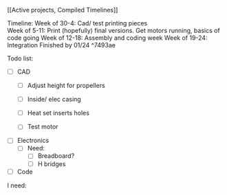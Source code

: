 
[[Active projects, Compiled Timelines]]

Timeline: 
	Week of 30-4: Cad/ test printing pieces 	
	Week of 5-11: Print (hopefully) final versions. Get motors running, basics of code going
	Week of 12-18: Assembly and coding week
	Week of 19-24: Integration 
	Finished by 01/24 ^7493ae

Todo list:
- [ ] CAD 
	- [ ] Adjust height for propellers
	- [ ] Inside/ elec casing
	- [ ] Heat set inserts holes
	- [ ] Test motor 


- [ ] Electronics
	- [ ] Need:
		- [ ] Breadboard?
		- [ ] H bridges

- [ ] Code

I need:

